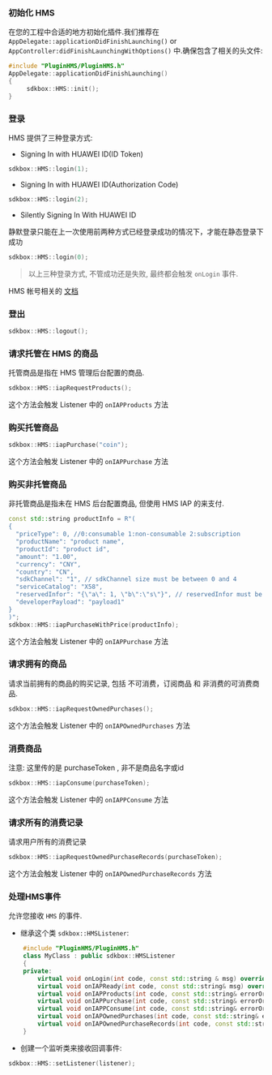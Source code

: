 ### 初始化 HMS
在您的工程中合适的地方初始化插件.我们推荐在 `AppDelegate::applicationDidFinishLaunching()` or `AppController:didFinishLaunchingWithOptions()` 中.确保包含了相关的头文件:
```cpp
#include "PluginHMS/PluginHMS.h"
AppDelegate::applicationDidFinishLaunching()
{
     sdkbox::HMS::init();
}
```

### 登录

HMS 提供了三种登录方式:

* Signing In with HUAWEI ID(ID Token)

```cpp
sdkbox::HMS::login(1);
```

* Signing In with HUAWEI ID(Authorization Code)

```cpp
sdkbox::HMS::login(2);
```

* Silently Signing In With HUAWEI ID

静默登录只能在上一次使用前两种方式已经登录成功的情况下，才能在静态登录下成功

```cpp
sdkbox::HMS::login(0);
```

> 以上三种登录方式, 不管成功还是失败, 最终都会触发 `onLogin` 事件.

HMS 帐号相关的 [文档](https://developer.huawei.com/consumer/en/doc/development/HMS-Guides/account-guide-v4)

### 登出

```cpp
sdkbox::HMS::logout();
```

### 请求托管在 HMS 的商品

托管商品是指在 HMS 管理后台配置的商品.

```cpp
sdkbox::HMS::iapRequestProducts();
```
这个方法会触发 Listener 中的 `onIAPProducts` 方法

### 购买托管商品

```cpp
sdkbox::HMS::iapPurchase("coin");
```
这个方法会触发 Listener 中的 `onIAPPurchase` 方法

### 购买非托管商品

非托管商品是指未在 HMS 后台配置商品, 但使用 HMS IAP 的来支付.

```cpp
const std::string productInfo = R"(
{
  "priceType": 0, //0:consumable 1:non-consumable 2:subscription
  "productName": "product name",
  "productId": "product id",
  "amount": "1.00",
  "currency": "CNY",
  "country": "CN",
  "sdkChannel": "1", // sdkChannel size must be between 0 and 4
  "serviceCatalog": "X58",
  "reservedInfor": "{\"a\": 1, \"b\":\"s\"}", // reservedInfor must be json string
  "developerPayload": "payload1"
}
)";
sdkbox::HMS::iapPurchaseWithPrice(productInfo);
```
这个方法会触发 Listener 中的 `onIAPPurchase` 方法

### 请求拥有的商品

请求当前拥有的商品的购买记录, 包括 不可消费，订阅商品 和 非消费的可消费商品.

```cpp
sdkbox::HMS::iapRequestOwnedPurchases();
```
这个方法会触发 Listener 中的 `onIAPOwnedPurchases` 方法

### 消费商品

注意: 这里传的是 purchaseToken , 非不是商品名字或id

```cpp
sdkbox::HMS::iapConsume(purchaseToken);
```
这个方法会触发 Listener 中的 `onIAPPConsume` 方法

### 请求所有的消费记录

请求用户所有的消费记录

```cpp
sdkbox::HMS::iapRequestOwnedPurchaseRecords(purchaseToken);
```
这个方法会触发 Listener 中的 `onIAPOwnedPurchaseRecords` 方法

### 处理HMS事件
允许您接收 `HMS` 的事件.

* 继承这个类 `sdkbox::HMSListener`:
```cpp
    #include "PluginHMS/PluginHMS.h"
    class MyClass : public sdkbox::HMSListener
    {
    private:
        virtual void onLogin(int code, const std::string & msg) override;
        virtual void onIAPReady(int code, const std::string& msg) override;
        virtual void onIAPProducts(int code, const std::string& errorOrJson) override;
        virtual void onIAPPurchase(int code, const std::string& errorOrJson) override;
        virtual void onIAPPConsume(int code, const std::string& errorOrJson) override;
        virtual void onIAPOwnedPurchases(int code, const std::string& errorOrJson) override;
        virtual void onIAPOwnedPurchaseRecords(int code, const std::string& errorOrJson) override;
    }
```

* 创建一个监听类来接收回调事件:
```cpp
sdkbox::HMS::setListener(listener);
```
